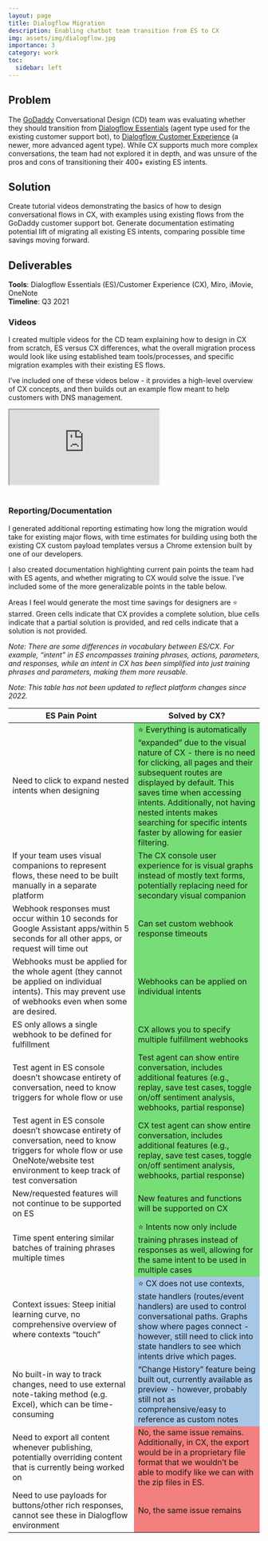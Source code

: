 ```yaml
---
layout: page
title: Dialogflow Migration
description: Enabling chatbot team transition from ES to CX
img: assets/img/dialogflow.jpg
importance: 3
category: work
toc:
  sidebar: left
---
```

## Problem
The [GoDaddy](https://www.godaddy.com/) Conversational Design (CD) team was evaluating whether they should transition from [Dialogflow Essentials](https://cloud.google.com/dialogflow/es/docs) (agent type used for the existing customer support bot), to [Dialogflow Customer Experience](https://cloud.google.com/dialogflow/cx/docs) (a newer, more advanced agent type). While CX supports much more complex conversations, the team had not explored it in depth, and was unsure of the pros and cons of transitioning their 400+ existing ES intents.

## Solution
Create tutorial videos demonstrating the basics of how to design conversational flows in CX, with examples using existing flows from the GoDaddy customer support bot. Generate documentation estimating potential lift of migrating all existing ES intents, comparing possible time savings moving forward. 

## Deliverables
**Tools**: Dialogflow Essentials (ES)/Customer Experience (CX), Miro, iMovie, OneNote <br>
**Timeline**: Q3 2021 

### Videos
I created multiple videos for the CD team explaining how to design in CX from scratch, ES versus CX differences, what the overall migration process would look like using established team tools/processes, and specific migration examples with their existing ES flows. 

I’ve included one of these videos below - it provides a high-level overview of CX concepts, and then builds out an example flow meant to help customers with DNS management.  


<div class="embed-responsive embed-responsive-16by9">
  <iframe class="embed-responsive-item" src="https://www.youtube.com/embed/sQcPesDUk9c" allowfullscreen=""></iframe>
</div>
<br>

### Reporting/Documentation

I generated additional reporting estimating how long the migration would take for existing major flows, with time estimates for building using both the existing CX custom payload templates versus a Chrome extension built by one of our developers. 

I also created documentation highlighting current pain points the team had with ES agents, and whether migrating to CX would solve the issue. I’ve included some of the more generalizable points in the table below. 

Areas I feel would generate the most time savings for designers are &#11088; starred. Green cells indicate that CX provides a complete solution, blue cells indicate that a partial solution is provided, and red cells indicate that a solution is not provided. 

_Note: There are some differences in vocabulary between ES/CX. For example, “intent” in ES encompasses training phrases, actions, parameters, and responses, while an intent in CX has been simplified into just training phrases and parameters, making them more reusable._

_Note: This table has not been updated to reflect platform changes since 2022._

<table class="table table-bordered">
  <thead class="thead-light">
    <tr>
      <th scope="col" width="50%">ES Pain Point</th>
      <th scope="col" width="50%">Solved by CX?</th>
    </tr>
  </thead>
  <tbody>
    <tr>
      <td>Need to click to expand nested intents when designing </td>
      <td style="background-color: #77DD77">&#11088; Everything is automatically “expanded” due to the visual nature of CX - there is no need for clicking, all pages and their subsequent routes are displayed by default. This saves time when accessing intents. Additionally, not having nested intents makes searching for specific intents faster by allowing for easier filtering.</td>
    </tr>
    <tr>
      <td>If your team uses visual companions to represent flows, these need to be built manually in a separate platform</td>
      <td style="background-color: #77DD77">The CX console user experience for is visual graphs instead of mostly text forms, potentially replacing need for secondary visual companion</td>
    </tr>
    <tr>
      <td>Webhook responses must occur within 10 seconds for Google Assistant apps/within 5 seconds for all other apps, or request will time out </td>
      <td style="background-color: #77DD77">Can set custom webhook response timeouts</td>
    </tr>
    <tr>
      <td>Webhooks must be applied for the whole agent (they cannot be applied on individual intents). This may prevent use of webhooks even when some are desired.</td>
      <td style="background-color: #77DD77">Webhooks can be applied on individual intents</td>
    </tr>
    <tr>
      <td>ES only allows a single webhook to be defined for fulfillment</td>
      <td style="background-color: #77DD77">CX allows you to specify multiple fulfillment webhooks</td>
    </tr>
    <tr>
      <td>Test agent in ES console doesn’t showcase entirety of conversation, need to know triggers for whole flow or use </td>
      <td style="background-color: #77DD77">Test agent can show entire conversation, includes additional features (e.g., replay, save test cases, toggle on/off sentiment analysis, webhooks, partial response)</td>
    </tr>
    <tr>
      <td>Test agent in ES console doesn’t showcase entirety of conversation, need to know triggers for whole flow or use OneNote/website test environment to keep track of test conversation</td>
      <td style="background-color: #77DD77">CX test agent can show entire conversation, includes additional features (e.g., replay, save test cases, toggle on/off sentiment analysis, webhooks, partial response)</td>
    </tr>
    <tr>
      <td>New/requested features will not continue to be supported on ES</td>
      <td style="background-color: #77DD77">New features and functions will be supported on CX</td>
    </tr>
    <tr>
      <td>Time spent entering similar batches of training phrases multiple times</td>
      <td style="background-color: #77DD77">&#11088; Intents now only include training phrases instead of responses as well, allowing for the same intent to be used in multiple cases</td>
    </tr>
    <tr>
      <td>Context issues: Steep initial learning curve, no comprehensive overview of where contexts “touch”</td>
      <td style="background-color: #A7C7E7">&#11088; CX does not use contexts, state handlers (routes/event handlers) are used to control conversational paths. Graphs show where pages connect - however, still need to click into state handlers to see which intents drive which pages.</td>
    </tr>
    <tr>
      <td>No built-in way to track changes, need to use external note-taking method (e.g. Excel), which can be time-consuming</td>
      <td style="background-color: #A7C7E7">“Change History” feature being built out, currently available as preview - however, probably still not as comprehensive/easy to reference as custom notes</td>
    </tr>
    <tr>
      <td>Need to export all content whenever publishing, potentially overriding content that is currently being worked on</td>
      <td style="background-color: #f1807e">No, the same issue remains. Additionally, in CX, the export would be in a proprietary file format that we wouldn’t be able to modify like we can with the zip files in ES. </td>
    </tr>
    <tr>
      <td>Need to use payloads for buttons/other rich responses, cannot see these in Dialogflow environment</td>
      <td style="background-color: #f1807e">No, the same issue remains</td>
    </tr>
  </tbody>
</table>


